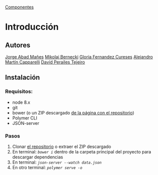 <!-- TITLE: Fund profile app -->
<!-- SUBTITLE: Con esta app mostramos una página con datos de un fondo dentro de la cartera de fondos de BBVA. Está construida con Polymer 2 y como la fuente de datos utiliza un mock server montado con json-server. -->

[Componentes](http://wiki.muflonex.eu:2000/componentes)
# Introducción
## Autores 
[Jorge Abad Mañes]()
[Mikolaj Bernecki](https://github.com/muflonex)
[Gloria Fernandez Cureses](https://github.com/gloriafercu/)
[Alejandro Martín Capparelli](https://github.com/amcapparelli/)
[Davíd Perailes Tejeiro]()
## Instalación
### Requisitos:
* node 8.x
* git
* bower (o un ZIP descargado [de la página con el repositorio](https://github.com/gloriafercu/fund-profile))
* Polymer CLI
* JSON-server

### Pasos
1. Clonar [el repositorio](https://github.com/gloriafercu/fund-profile) o extraer el ZIP descargado
2. En terminal: *`bower i`* dentro de la carpeta principal del proyecto para descargar dependencias
3. En terminal: *`json-server --watch data.json`*
4. En otro terminal: *`polymer serve -o`*   